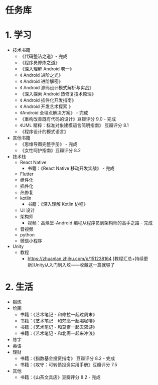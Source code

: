 # 任务库

# 1. 学习

* 技术书籍
  * 《代码整洁之道》- 完成
  * 《程序员修炼之道》
  * 《深入理解 Android 卷一》
  * 《 Android 进阶之光》
  * 《 Android 进阶解密》
  * 《 Android 源码设计模式解析与实战》
  * 《深入探索 Android 热修复技术原理》
  * 《 Android 插件化开发指南》
  * 《 Android 开发艺术探索 》
  * 《Android 全埋点解决方案》 - 完成
  * 《重构改善既有代码的设计》豆瓣评分 9.0 - 完成
  * 《UML 精粹：标准对象建模语言简明指南》 豆瓣评分 8.1
  * 《程序设计的模式语言》
* 其他书籍
  * 《思维导图完整手册》 - 完成
  * 《女性呵护指南》豆瓣评分 8.2
* 技术栈
  * React Native
    * 书籍：《React Native 移动开发实战》 - 完成
  * Flutter
  * 组件化
  * 插件化
  * 热修复
  * kotlin
    * 书籍：《深入理解 Kotlin 协程》
  * UI 设计
  * 架构师
    * 视频：高焕堂-Android 编程从程序员到架构师的高手之路 - 完成
  * 音视频
  * python
  * 微信小程序
* Unity
  * 教程
    * https://zhuanlan.zhihu.com/p/151238164 [教程汇总+持续更新]Unity从入门到入坟——收藏这一篇就够了

# 2. 生活

* 锻炼
* 绘画
  * 书籍：《艺术笔记 - 和修拉一起过周末》
  * 书籍：《艺术笔记 - 和梵高一起喝咖啡》
  * 书籍：《艺术笔记 - 和莫奈一起去郊游》
  * 书籍：《艺术笔记 - 和北斋一起来冲浪》
* 练字
* 英语
* 理财
  * 书籍：《指数基金投资指南》 豆瓣评分 8.2 - 完成
  * 书籍：《攻守：可转债投资实用手册》豆瓣评分 7.5
* 其他
  * 书籍：《山茶文具店》豆瓣评分 8.2 - 完成

